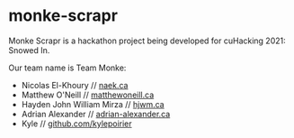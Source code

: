 # monke-scrapr

Monke Scrapr is a hackathon project being developed for cuHacking 2021: Snowed In. 

Our team name is Team Monke:

- Nicolas El-Khoury // [naek.ca](https://naek.ca)
- Matthew O'Neill // [matthewoneill.ca](https://matthewoneill.ca)
- Hayden John William Mirza // [hjwm.ca](https://hjwm.ca)
- Adrian Alexander // [adrian-alexander.ca](https://adrian-alexander.ca/)
- Kyle // [github.com/kylepoirier](https://github.com/kylepoirier)
